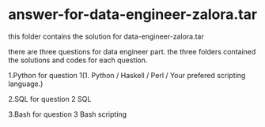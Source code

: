 answer-for-data-engineer-zalora.tar
===================================

this folder contains the solution for data-engineer-zalora.tar

there are three questions for data engineer part.
the three folders contained the solutions and codes for each question.

1.Python  for question 1(1. Python / Haskell / Perl / Your prefered scripting language.)

2.SQL for question 2 SQL

3.Bash for question 3 Bash scripting
